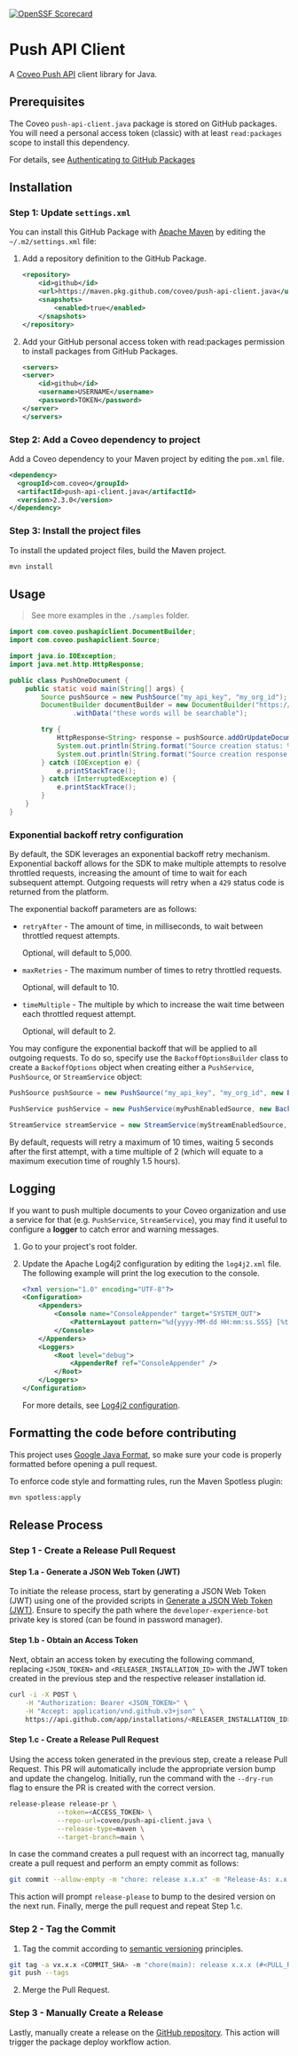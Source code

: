 [![OpenSSF Scorecard](https://api.scorecard.dev/projects/github.com/coveo/push-api-client.java/badge)](https://scorecard.dev/viewer/?uri=github.com/coveo/push-api-client.java)

# Push API Client

A [Coveo Push API](https://docs.coveo.com/en/12/api-reference/push-api) client library for Java.

## Prerequisites

The Coveo `push-api-client.java` package is stored on GitHub packages.
You will need a personal access token (classic) with at least `read:packages` scope to install this dependency.

For details, see [Authenticating to GitHub Packages](https://docs.github.com/en/packages/working-with-a-github-packages-registry/working-with-the-apache-maven-registry#authenticating-to-github-packages)

## Installation

### Step 1: Update `settings.xml`

You can install this GitHub Package with [Apache Maven](https://maven.apache.org/) by editing the `~/.m2/settings.xml` file:

1. Add a repository definition to the GitHub Package.

   ```xml
   <repository>
       <id>github</id>
       <url>https://maven.pkg.github.com/coveo/push-api-client.java</url>
       <snapshots>
           <enabled>true</enabled>
       </snapshots>
   </repository>
   ```

1. Add your GitHub personal access token with read:packages permission to install packages from GitHub Packages.

   ```xml
   <servers>
   <server>
       <id>github</id>
       <username>USERNAME</username>
       <password>TOKEN</password>
   </server>
   </servers>
   ```

### Step 2: Add a Coveo dependency to project

Add a Coveo dependency to your Maven project by editing the `pom.xml` file.

```xml
<dependency>
  <groupId>com.coveo</groupId>
  <artifactId>push-api-client.java</artifactId>
  <version>2.3.0</version>
</dependency>
```

### Step 3: Install the project files

To install the updated project files, build the Maven project.

```bash
mvn install
```

## Usage

> See more examples in the `./samples` folder.

```java
import com.coveo.pushapiclient.DocumentBuilder;
import com.coveo.pushapiclient.Source;

import java.io.IOException;
import java.net.http.HttpResponse;

public class PushOneDocument {
    public static void main(String[] args) {
        Source pushSource = new PushSource("my_api_key", "my_org_id");
        DocumentBuilder documentBuilder = new DocumentBuilder("https://my.document.uri", "My document title")
                .withData("these words will be searchable");

        try {
            HttpResponse<String> response = pushSource.addOrUpdateDocument("my_source_id", documentBuilder);
            System.out.println(String.format("Source creation status: %s", response.statusCode()));
            System.out.println(String.format("Source creation response: %s", response.body()));
        } catch (IOException e) {
            e.printStackTrace();
        } catch (InterruptedException e) {
            e.printStackTrace();
        }
    }
}

```

### Exponential backoff retry configuration

By default, the SDK leverages an exponential backoff retry mechanism. Exponential backoff allows for the SDK to make multiple attempts to resolve throttled requests, increasing the amount of time to wait for each subsequent attempt. Outgoing requests will retry when a `429` status code is returned from the platform.

The exponential backoff parameters are as follows:

- `retryAfter` - The amount of time, in milliseconds, to wait between throttled request attempts.

  Optional, will default to 5,000.

- `maxRetries` - The maximum number of times to retry throttled requests.

  Optional, will default to 10.

- `timeMultiple` - The multiple by which to increase the wait time between each throttled request attempt.

  Optional, will default to 2.

You may configure the exponential backoff that will be applied to all outgoing requests. To do so, specify use the `BackoffOptionsBuilder` class to create a `BackoffOptions` object when creating either a `PushService`, `PushSource`, or `StreamService` object:

```java
PushSource pushSource = new PushSource("my_api_key", "my_org_id", new BackoffOptionsBuilder().withMaxRetries(5).withRetryAfter(10000).build());

PushService pushService = new PushService(myPushEnabledSource, new BackoffOptionsBuilder().withMaxRetries(10).build());

StreamService streamService = new StreamService(myStreamEnabledSource, new BackoffOptionsBuilder().withRetryAfter(2000).withTimeMultiple(3).build());
```

By default, requests will retry a maximum of 10 times, waiting 5 seconds after the first attempt, with a time multiple of 2 (which will equate to a maximum execution time of roughly 1.5 hours).

## Logging

If you want to push multiple documents to your Coveo organization and use a service for that (e.g. `PushService`, `StreamService`), you may find it useful to configure a **logger** to catch error and warning messages.

1. Go to your project's root folder.

1. Update the Apache Log4j2 configuration by editing the `log4j2.xml` file.
   The following example will print the log execution to the console.

   ```xml
   <?xml version="1.0" encoding="UTF-8"?>
   <Configuration>
       <Appenders>
           <Console name="ConsoleAppender" target="SYSTEM_OUT">
               <PatternLayout pattern="%d{yyyy-MM-dd HH:mm:ss.SSS} [%t] %-5level %logger{36} - %msg%n" />
           </Console>
       </Appenders>
       <Loggers>
           <Root level="debug">
               <AppenderRef ref="ConsoleAppender" />
           </Root>
       </Loggers>
   </Configuration>
   ```

   For more details, see [Log4j2 configuration](https://logging.apache.org/log4j/2.x/manual/configuration.html).

## Formatting the code before contributing

This project uses [Google Java Format](https://github.com/google/google-java-format), so make sure your code is properly formatted before opening a pull request.

To enforce code style and formatting rules, run the Maven Spotless plugin:

```bash
mvn spotless:apply
```

## Release Process

### Step 1 - Create a Release Pull Request

#### Step 1.a - Generate a JSON Web Token (JWT)

To initiate the release process, start by generating a JSON Web Token (JWT) using one of the provided scripts in [Generate a JSON Web Token (JWT)](https://docs.github.com/en/apps/creating-github-apps/authenticating-with-a-github-app/generating-a-json-web-token-jwt-for-a-github-app). Ensure to specify the path where the `developer-experience-bot` private key is stored (can be found in password manager).

#### Step 1.b - Obtain an Access Token

Next, obtain an access token by executing the following command, replacing `<JSON_TOKEN>` and `<RELEASER_INSTALLATION_ID>` with the JWT token created in the previous step and the respective releaser installation id.

```bash
curl -i -X POST \
    -H "Authorization: Bearer <JSON_TOKEN>" \
    -H "Accept: application/vnd.github.v3+json" \
    https://api.github.com/app/installations/<RELEASER_INSTALLATION_ID>/access_tokens
```

#### Step 1.c - Create a Release Pull Request

Using the access token generated in the previous step, create a release Pull Request. This PR will automatically include the appropriate version bump and update the changelog. Initially, run the command with the `--dry-run` flag to ensure the PR is created with the correct version.

```bash
release-please release-pr \
            --token=<ACCESS_TOKEN> \
            --repo-url=coveo/push-api-client.java \
            --release-type=maven \
            --target-branch=main \
```

In case the command creates a pull request with an incorrect tag, manually create a pull request and perform an empty commit as follows:

```bash
git commit --allow-empty -m "chore: release x.x.x" -m "Release-As: x.x.x"
```

This action will prompt `release-please` to bump to the desired version on the next run. Finally, merge the pull request and repeat Step 1.c.

### Step 2 - Tag the Commit

1. Tag the commit according to [semantic versioning](https://semver.org/) principles.

```bash
git tag -a vx.x.x <COMMIT_SHA> -m "chore(main): release x.x.x (#<PULL_REQUEST_NUMBER>)"
git push --tags
```

2. Merge the Pull Request.

### Step 3 - Manually Create a Release

Lastly, manually create a release on the [GitHub repository](https://github.com/coveo/push-api-client.java/releases). This action will trigger the package deploy workflow action.
